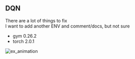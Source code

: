 ## DQN

There are a lot of things to fix<br>
I want to add another ENV and comment/docs, but not sure

* gym 0.26.2
* torch 2.0.1

![ex_animation](./DQN/animation.gif)
